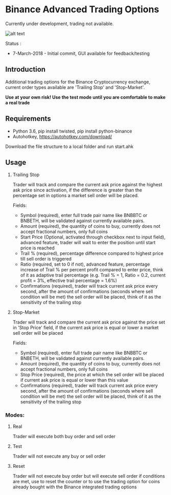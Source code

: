 # Binance Advanced Trading Options #

Currently under development, trading not available.

![alt text](https://i.imgur.com/K8kGKOB.png "GUI")

Status :

* 7-March-2018 - Initial commit, GUI available for feedback/testing

## Introduction ##

Additional trading options for the Binance Cryptocurrency exchange, current order types available are 'Trailing Stop' and 'Stop-Market'.

**Use at your own risk! Use the test mode until you are comfortable to make a real trade**

## Requirements ##

* Python 3.6, pip install twisted, pip install python-binance
* Autohotkey, https://autohotkey.com/download/

Download the file structure to a local folder and run start.ahk

## Usage ##
1. Trailing Stop

   Trader will track and compare the current ask price against the highest ask price since activation, if the difference is
   greater than the percentage set in options a market sell order will be placed.

   Fields:
   * Symbol (required), enter full trade pair name like BNBBTC or BNBETH, will be validated against currently available pairs.
   * Amount (required), the quantity of coins to buy, currently does not accept fractional numbers, only full coins
   * Start Price (Optional, activated through checkbox next to input field), advanced feature, trader will wait to enter the 
     position until start price is reached
   * Trail % (required), percentage difference compared to highest price till sell order is triggered
   * Ratio (required, set to 0 if not), advanced feature, percentage increase of Trail % per percent profit compared to enter 
     price, think of it as adaptive trail percentage (e.g. Trail % = 1, Ratio = 0.2, current profit = 3%, effective trail 
     percentage = 1.6%)
   * Confirmations (required), trader will track current ask price every second, after the amount of confirmations (seconds 
     where sell condition will be met) the sell order will be placed, think of it as the sensitivity of the trailing stop

2. Stop-Market

   Trader will track and compare the current ask price against the price set in 'Stop Price' field, if the current ask price is
   equal or lower a market sell order will be placed
   
   Fields:
   * Symbol (required), enter full trade pair name like BNBBTC or BNBETH, will be validated against currently available pairs.
   * Amount (required), the quantity of coins to buy, currently does not accept fractional numbers, only full coins
   * Stop Price (required), the price at which the sell order will be placed if current ask price is equal or lower than this
     value
   * Confirmations (required), trader will track current ask price every second, after the amount of confirmations (seconds 
     where sell condition will be met) the sell order will be placed, think of it as the sensitivity of the trailing stop
     
### Modes:

1. Real

   Trader will execute both buy order and sell order
2. Test

   Trader will not execute any buy or sell order
3. Reset

   Trader will not execute buy order but will execute sell order if conditions are met, use to reset the counter or to use the
   trading option for coins already bought with the Binance integrated trading options



